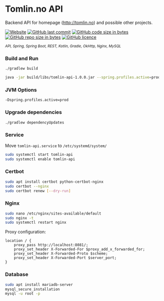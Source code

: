 # Tomlin.no API

Backend API for homepage (http://tomlin.no) and possible other projects.

[![Website](https://img.shields.io/website-up-down-green-red/https/api.tomlin.no.svg?label=api)](https://api.tomlin.no)
[![GitHub last commit](https://img.shields.io/github/last-commit/benct/tomlin-api.svg)](https://github.com/benct/tomlin-api)
[![GitHub code size in bytes](https://img.shields.io/github/languages/code-size/benct/tomlin-api.svg)](https://github.com/benct/tomlin-api)
[![GitHub repo size in bytes](https://img.shields.io/github/repo-size/benct/tomlin-api.svg)](https://github.com/benct/tomlin-api)
[![GitHub licence](https://img.shields.io/github/license/benct/tomlin-api.svg)](https://github.com/benct/tomlin-api/blob/master/LICENCE)

<sub><i>API, Spring, Spring Boot, REST, Kotlin, Gradle, OkHttp, Nginx, MySQL</i></sub>

### Build and Run
```bash
./gradlew build

java -jar build/libs/tomlin-api-1.0.0.jar --spring.profiles.active=prod
```

### JVM Options
```jvm
-Dspring.profiles.active=prod
```

### Upgrade dependencies
```bash
./gradlew dependencyUpdates
```

### Service
Move `tomlin-api.service` to `/etc/systemd/system/`
```bash
sudo systemctl start tomlin-api
sudo systemctl enable tomlin-api
```

### Certbot
```bash
sudo apt install certbot python-certbot-nginx
sudo certbot --nginx
sudo certbot renew [--dry-run]
```

### Nginx
```bash
sudo nano /etc/nginx/sites-available/default
sudo nginx -t
sudo systemctl restart nginx
```

Proxy configuration:
```
location / {
    proxy_pass http://localhost:8081/;
    proxy_set_header X-Forwarded-For $proxy_add_x_forwarded_for;
    proxy_set_header X-Forwarded-Proto $scheme;
    proxy_set_header X-Forwarded-Port $server_port;
}
```

### Database
```bash
sudo apt install mariadb-server
mysql_secure_installation
mysql -u root -p
```

